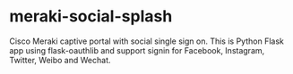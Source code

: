 # meraki-social-splash
Cisco Meraki captive portal with social single sign on. This is Python Flask app using flask-oauthlib and support signin for Facebook, Instagram, Twitter, Weibo and Wechat.
